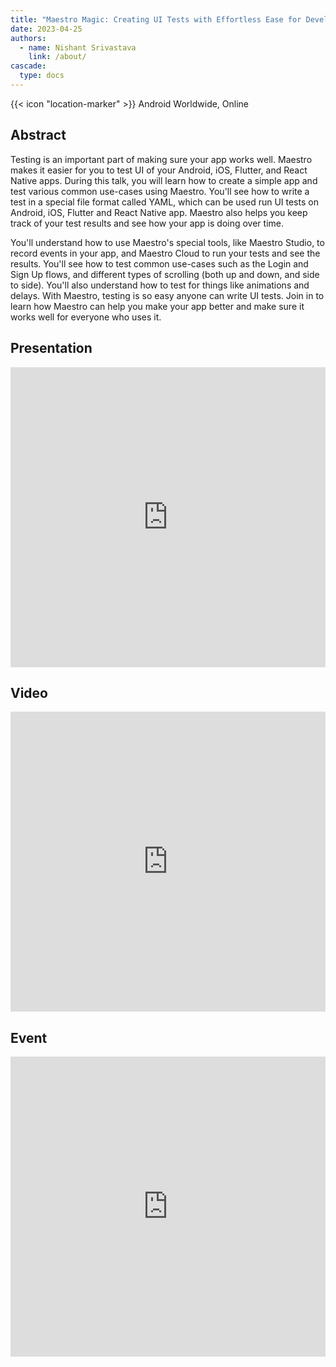 ```yaml
---
title: "Maestro Magic: Creating UI Tests with Effortless Ease for Developers"
date: 2023-04-25
authors:
  - name: Nishant Srivastava
    link: /about/
cascade:
  type: docs
---
```


{{< icon "location-marker" >}} Android Worldwide, Online

<!--more-->

## Abstract

Testing is an important part of making sure your app works well. Maestro makes it easier for you to test UI of your Android, iOS, Flutter, and React Native apps. During this talk, you will learn how to create a simple app and test various common use-cases using Maestro. You'll see how to write a test in a special file format called YAML, which can be used run UI tests on Android, iOS, Flutter and React Native app. Maestro also helps you keep track of your test results and see how your app is doing over time.

You'll understand how to use Maestro's special tools, like Maestro Studio, to record events in your app, and Maestro Cloud to run your tests and see the results. You'll see how to test common use-cases such as the Login and Sign Up flows, and different types of scrolling (both up and down, and side to side). You'll also understand how to test for things like animations and delays. With Maestro, testing is so easy anyone can write UI tests. Join in to learn how Maestro can help you make your app better and make sure it works well for everyone who uses it.

## Presentation

<iframe src="https://docs.google.com/presentation/d/e/2PACX-1vSpH2S9DQmXPiAlklWrcmdMCKec7oj6wtmKD3T0WSIN-KwP04ms82vEoXCQ85Dy_DyU3cugHPpy8cjY/embed?start=false&loop=false&delayms=3000" frameborder="0" width="100%" height="480" allowfullscreen="true" mozallowfullscreen="true" webkitallowfullscreen="true"></iframe>

## Video

<iframe width="100%" height="480" src="https://www.youtube.com/embed/e38M-cazz-U?start=11414" frameborder="0" allow="accelerometer; autoplay; encrypted-media; gyroscope; picture-in-picture" allowfullscreen></iframe>

## Event

<iframe src="https://web.archive.org/web/20230426120434/https://gdg.community.dev/events/details/google-gdg-capital-region-presents-android-worldwide-april-2023-free-online/" frameborder="0" width="100%" height="480" allowfullscreen="true" mozallowfullscreen="true" webkitallowfullscreen="true"></iframe>
